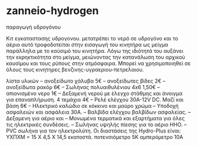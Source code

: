 # zanneio-hydrogen
παραγωγή υδρογόνου

Κιτ εγκαταστασης υδρογονου. 
μετατρέπει το νερό σε υδρογόνο και το αέριο αυτό τροφοδοτείται στην εισαγωγή του κινητήρα ως μείγμα παράλληλα με το καύσιμό του κινητήρα. Λόγω της ιδιότητά του αυξάνει την εκρηκτικότητα στο μείγμα,  μειώνοντας την κατανάλωση του αρχικού καυσίμου και τους ρύπους στην ατμόσφαιρα. Μπορεί να χρησιμοποιηθεί σε όλους τους κινητηρες βενζινης-υγραεριου-πετρελαιου.

λίστα υλικών
– ανοξείδωτο χάλυβα 5€
– ανοξείδωτες βίδες 2€
– ανοξείδωτα ρακόρ 6€
– Σωλήνας πολυαιθυλένιου 4x6 1,50€
– απιονισμένο νερο 1€
– Δεξαμενή νερού με  έλεγχο στάθμης και άνοιγμα για επαναπλήρωση. 4 τεμάχια 4€
– Ρελέ ελέγχου 30A-12V DC. Μαζί και βάση 6€
– Ηλεκτρικό καλώδιο σε κόκκινο και μαύρο χρώμα
– Υποδοχή ασφαλειών και ασφάλεια 30Α.
– Βαλβίδα ελέγχου βαλβίδων ασφαλείας.
– Δεξαμενη για αέριο και 
– Μονωμένα τερματικά και εξαρτήματα για όλες τις ηλεκτρικές συνδέσεις.
– Σωλήνας υψηλής πίεσης για το αέριο HHO.
– PVC σωλήνα για τον ηλεκτρολύτη.
Οι διαστάσεις της Hydro-Plus είναι: ΥΧΠΧΜ = 15 Χ 4,5 Χ 14,5 εκατοστά.
ποτενσιόμετρο 5Κ
αμπερόμετρο 10Α
